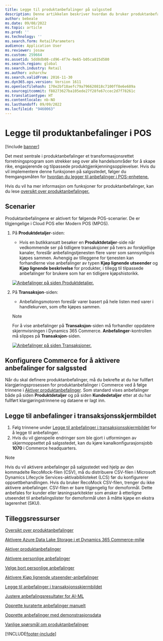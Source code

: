 ```yaml
---
title: Legge til produktanbefalinger på salgssted
description: Denne artikkelen beskriver hvordan du bruker produktanbefalinger på en salgsstedsenhet (POS).
author: bebeale
ms.date: 09/08/2022
ms.topic: article
ms.prod: ''
ms.technology: ''
ms.search.form: RetailParameters
audience: Application User
ms.reviewer: josaw
ms.custom: 259664
ms.assetid: 5dd8db08-cd96-4f7e-9e65-b05ca815d580
ms.search.region: global
ms.search.industry: Retail
ms.author: asharchw
ms.search.validFrom: 2016-11-30
ms.dyn365.ops.version: Version 1611
ms.openlocfilehash: 170e2bf18aefc79a796620818c7100ff8e6e689a
ms.sourcegitcommit: f88273627ba105ede27f28fe67ccec2d7f78261c
ms.translationtype: HT
ms.contentlocale: nb-NO
ms.lasthandoff: 09/09/2022
ms.locfileid: "9460063"
---
```

# <a name="add-product-recommendations-on-pos"></a>Legge til produktanbefalinger i POS

[!include [banner](includes/banner.md)]

Det mest sentrale i produktanbefalinger et transformasjonsrettet forretningsprogram som strekker seg over alle handelsområder for å skape rike, engasjerende og tilpassede produktgjenkjenningsopplevelser. Hvis du vil implementere denne funksjonen på salgsstedet, følger du fremgangsmåten for [hvordan du legger til anbefalinger i POS-enhetene.](add-recommendations-control-pos-screen.md) 

Hvis du vil ha mer informasjon om funksjoner for produktanbefalinger, kan du lese [oversikt over produktanbefalinger.](../commerce/product-recommendations.md) 

## <a name="scenarios"></a>Scenarier

Produktanbefalingene er aktivert for følgende POS-scenarier. De er tilgjengelige i Cloud POS eller Modern POS (MPOS).

1. På **Produktdetaljer**-siden:

    - Hvis en butikkansatt besøker en **Produktdetaljer**-side når vedkommende ser på tidligere transaksjoner på tvers av forskjellige kanaler, foreslår anbefalingstjenesten flere varer som sannsynligvis kjøpes sammen. Avhengig av tilleggene for tjenesten kan forhandlerne vise anbefalinger av typen **Kjøp lignende utseender** og **Kjøp lignende beskrivelse** for produkter, i tillegg til tilpassede anbefalinger for brukere som har en tidligere kjøpshistorikk.

    [![Anbefalinger på siden Produktdetaljer.](./media/proddetails.png)](./media/proddetails.png)

2. På **Transaksjon**-siden:

    - Anbefalingsmotoren foreslår varer basert på hele listen med varer i handlekurven, som ofte kjøpes sammen.

    > [!NOTE]
    > For å vise anbefalinger på **Transaksjon**-siden må forhandler oppdatere skjermvisningen i Dynamics 365 Commerce. **Anbefalinger**-kontrollen må slippes på **Transaksjon**-siden.

    [![Anbefalinger på siden Transaksjoner.](./media/transactionscreenmultipleproductslargemessengersbag-5.jpg)](./media/transactionscreenmultipleproductslargemessengersbag-5.jpg)

## <a name="configure-commerce-to-enable-pos-recommendations"></a>Konfigurere Commerce for å aktivere anbefalinger for salgssted 

Når du skal definere produktanbefalinger, må du bekrefte at du har fullført klargjøringsprosessen for produktanbefalinger i Commerce ved å følge trinnene i [Aktiver produktanbefalinger](../commerce/enable-product-recommendations.md). Som standard vises anbefalinger både på siden **Produktdetaljer** og på siden **Kundedetaljer** etter at du har fullført klargjøringstrinnene og dataene er lagt inn. 

## <a name="add-recommendations-to-the-transaction-screen"></a>Legge til anbefalinger i transaksjonsskjermbildet

1. Følg trinnene under [Legge til anbefalinger i transaksjonsskjermbildet](add-recommendations-control-pos-screen.md) for å legge til anbefalinger.
1. Hvis du vil gjenspeile endringer som ble gjort i utformingen av skjermoppsettet på salgsstedet, kan du kjøre kanalkonfigurasjonsjobb **1070** i Commerce headquarters.

> [!NOTE] 
> Hvis du vil aktivere anbefalinger på salgsstedet ved hjelp av den kommadelte RecoMock-filen (CSV), må du distribuere CSV-filen i Microsoft Dynamics Lifecycle Services-aktivabiblioteket (LCS) før du konfigurerer oppsettbehandlingen. Hvis du bruker RecoMock CSV-filen, trenger du ikke aktivere anbefalinger. CSV-filen er bare tilgjengelig for demoformål. Dette anbefales for kunder eller løsningsarkitekter som ønsker å etterligne utseendet til anbefalingslister for demoformål uten å måtte kjøpe en ekstra lagerenhet (SKU).

## <a name="additional-resources"></a>Tilleggsressurser

[Oversikt over produktanbefalinger](product-recommendations.md)

[Aktivere Azure Data Lake Storage i et Dynamics 365 Commerce-miljø](enable-adls-environment.md)

[Aktiver produktanbefalinger](enable-product-recommendations.md)

[Aktivere personlige anbefalinger](personalized-recommendations.md)

[Velge bort personlige anbefalinger](personalization-gdpr.md)

[Aktivere Kjøp lignende utseender-anbefalinger](shop-similar-looks.md)

[Legge til anbefalinger i transaksjonsskjermbildet](add-recommendations-control-pos-screen.md)

[Justere anbefalingsresultater for AI-ML](modify-product-recommendation-results.md)

[Opprette kuraterte anbefalinger manuelt](create-editorial-recommendation-lists.md)

[Opprette anbefalinger med demonstrasjonsdata](product-recommendations-demo-data.md)

[Vanlige spørsmål om produktanbefalinger](faq-recommendations.md)


[!INCLUDE[footer-include](../includes/footer-banner.md)]
